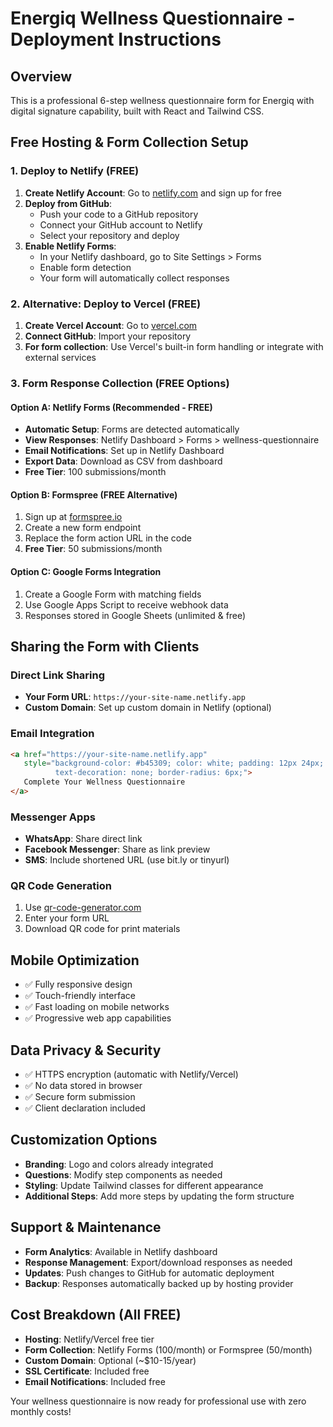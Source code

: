 # Energiq Wellness Questionnaire - Deployment Instructions

## Overview
This is a professional 6-step wellness questionnaire form for Energiq with digital signature capability, built with React and Tailwind CSS.

## Free Hosting & Form Collection Setup

### 1. Deploy to Netlify (FREE)
1. **Create Netlify Account**: Go to [netlify.com](https://netlify.com) and sign up for free
2. **Deploy from GitHub**:
   - Push your code to a GitHub repository
   - Connect your GitHub account to Netlify
   - Select your repository and deploy
3. **Enable Netlify Forms**:
   - In your Netlify dashboard, go to Site Settings > Forms
   - Enable form detection
   - Your form will automatically collect responses

### 2. Alternative: Deploy to Vercel (FREE)
1. **Create Vercel Account**: Go to [vercel.com](https://vercel.com)
2. **Connect GitHub**: Import your repository
3. **For form collection**: Use Vercel's built-in form handling or integrate with external services

### 3. Form Response Collection (FREE Options)

#### Option A: Netlify Forms (Recommended - FREE)
- **Automatic Setup**: Forms are detected automatically
- **View Responses**: Netlify Dashboard > Forms > wellness-questionnaire
- **Email Notifications**: Set up in Netlify Dashboard
- **Export Data**: Download as CSV from dashboard
- **Free Tier**: 100 submissions/month

#### Option B: Formspree (FREE Alternative)
1. Sign up at [formspree.io](https://formspree.io)
2. Create a new form endpoint
3. Replace the form action URL in the code
4. **Free Tier**: 50 submissions/month

#### Option C: Google Forms Integration
1. Create a Google Form with matching fields
2. Use Google Apps Script to receive webhook data
3. Responses stored in Google Sheets (unlimited & free)

## Sharing the Form with Clients

### Direct Link Sharing
- **Your Form URL**: `https://your-site-name.netlify.app`
- **Custom Domain**: Set up custom domain in Netlify (optional)

### Email Integration
```html
<a href="https://your-site-name.netlify.app" 
   style="background-color: #b45309; color: white; padding: 12px 24px; 
          text-decoration: none; border-radius: 6px;">
   Complete Your Wellness Questionnaire
</a>
```

### Messenger Apps
- **WhatsApp**: Share direct link
- **Facebook Messenger**: Share as link preview
- **SMS**: Include shortened URL (use bit.ly or tinyurl)

### QR Code Generation
1. Use [qr-code-generator.com](https://www.qr-code-generator.com)
2. Enter your form URL
3. Download QR code for print materials

## Mobile Optimization
- ✅ Fully responsive design
- ✅ Touch-friendly interface
- ✅ Fast loading on mobile networks
- ✅ Progressive web app capabilities

## Data Privacy & Security
- ✅ HTTPS encryption (automatic with Netlify/Vercel)
- ✅ No data stored in browser
- ✅ Secure form submission
- ✅ Client declaration included

## Customization Options
- **Branding**: Logo and colors already integrated
- **Questions**: Modify step components as needed
- **Styling**: Update Tailwind classes for different appearance
- **Additional Steps**: Add more steps by updating the form structure

## Support & Maintenance
- **Form Analytics**: Available in Netlify dashboard
- **Response Management**: Export/download responses as needed
- **Updates**: Push changes to GitHub for automatic deployment
- **Backup**: Responses automatically backed up by hosting provider

## Cost Breakdown (All FREE)
- **Hosting**: Netlify/Vercel free tier
- **Form Collection**: Netlify Forms (100/month) or Formspree (50/month)
- **Custom Domain**: Optional (~$10-15/year)
- **SSL Certificate**: Included free
- **Email Notifications**: Included free

Your wellness questionnaire is now ready for professional use with zero monthly costs!